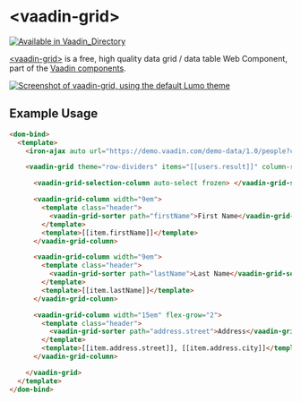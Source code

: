 
# &lt;vaadin-grid&gt;

[![Available in Vaadin_Directory](https://img.shields.io/vaadin-directory/v/vaadinvaadin-grid.svg)](https://vaadin.com/directory/component/vaadinvaadin-grid)

[&lt;vaadin-grid&gt;](https://vaadin.com/components/vaadin-grid) is a free, high quality data grid / data table Web Component, part of the [Vaadin components](https://vaadin.com/components).


[<img src="https://raw.githubusercontent.com/vaadin/vaadin-grid/master/screenshot.png" alt="Screenshot of vaadin-grid, using the default Lumo theme">](https://vaadin.com/components/vaadin-grid)

## Example Usage
```html
<dom-bind>
  <template>
    <iron-ajax auto url="https://demo.vaadin.com/demo-data/1.0/people?count=20" handle-as="json" last-response="{{users}}"></iron-ajax>

    <vaadin-grid theme="row-dividers" items="[[users.result]]" column-reordering-allowed multi-sort>

      <vaadin-grid-selection-column auto-select frozen> </vaadin-grid-selection-column>

      <vaadin-grid-column width="9em">
        <template class="header">
          <vaadin-grid-sorter path="firstName">First Name</vaadin-grid-sorter>
        </template>
        <template>[[item.firstName]]</template>
      </vaadin-grid-column>

      <vaadin-grid-column width="9em">
        <template class="header">
          <vaadin-grid-sorter path="lastName">Last Name</vaadin-grid-sorter>
        </template>
        <template>[[item.lastName]]</template>
      </vaadin-grid-column>

      <vaadin-grid-column width="15em" flex-grow="2">
        <template class="header">
          <vaadin-grid-sorter path="address.street">Address</vaadin-grid-sorter>
        </template>
        <template>[[item.address.street]], [[item.address.city]]</template>
      </vaadin-grid-column>

    </vaadin-grid>
  </template>
</dom-bind>
```
